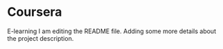 # Coursera
E-learning
I am editing the README file. Adding some more details about the project description.


